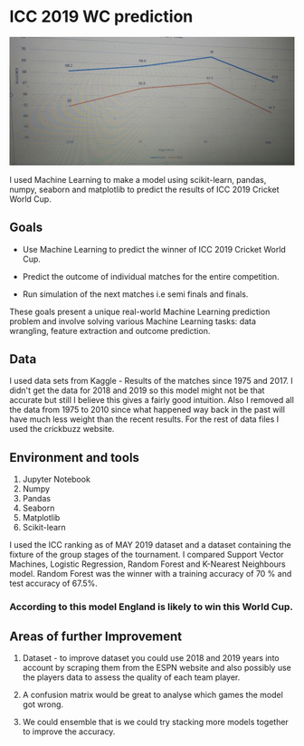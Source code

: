 # ICC 2019 WC prediction

![WC Logo](algorithms.jpg)

I used Machine Learning to make a model using scikit-learn, pandas, numpy, seaborn and matplotlib to predict the results of ICC 2019 Cricket World Cup.

## Goals

- Use Machine Learning to predict the winner of ICC 2019 Cricket World Cup.

- Predict the outcome of individual matches for the entire competition.

- Run simulation of the next matches i.e semi finals and finals.

These goals present a unique real-world Machine Learning prediction problem and involve solving various Machine Learning tasks: data wrangling, feature extraction and outcome prediction.

## Data

I used data sets from Kaggle - Results of the matches since 1975 and 2017. I didn't get the data for 2018 and 2019 so this model might not be that accurate but still I believe this gives a fairly good intuition. Also I removed all the data from 1975 to 2010 since what happened way back in the past will have much less weight than the recent results. For the rest of data files I used the crickbuzz website. 

## Environment and tools

1. Jupyter Notebook
2. Numpy
3. Pandas
4. Seaborn
5. Matplotlib
6. Scikit-learn

I used the ICC ranking as of MAY 2019 dataset and a dataset containing the fixture of the group stages of the tournament. I compared Support Vector Machines, Logistic Regression, Random Forest and K-Nearest Neighbours model. Random Forest was the winner with a training accuracy of 70 % and test accuracy of 67.5%.

### According to this model England is likely to win this World Cup.

## Areas of further Improvement

1. Dataset - to improve dataset you could use 2018 and 2019 years into account by scraping them from the ESPN website and also possibly use the players data to assess the quality of each team player.

2. A confusion matrix would be great to analyse which games the model got wrong.

3. We could ensemble that is we could try stacking more models together to improve the accuracy.

